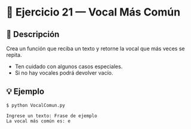 # 🧮 Ejercicio 21 — Vocal Más Común



## 📌 Descripción




 Crea un función que reciba un texto y retorne la vocal que más veces se repita.
 - Ten cuidado con algunos casos especiales.
 - Si no hay vocales podrá devolver vacío.



## 💡 Ejemplo

    
    $ python VocalComun.py

    Ingrese un texto: Frase de ejemplo 
    La vocal más común es: e
    